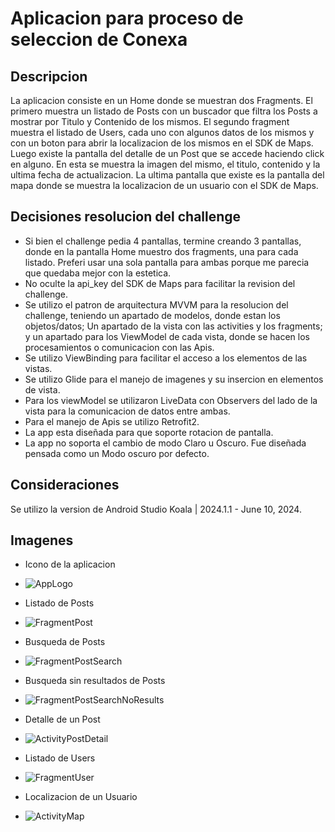 # Aplicacion para proceso de seleccion de Conexa
## Descripcion
La aplicacion consiste en un Home donde se muestran dos Fragments. El primero muestra un listado de Posts con un buscador que filtra los Posts a mostrar por Titulo y Contenido de los mismos.
El segundo fragment muestra el listado de Users, cada uno con algunos datos de los mismos y con un boton para abrir la localizacion de los mismos en el SDK de Maps.
Luego existe la pantalla del detalle de un Post que se accede haciendo click en alguno. En esta se muestra la imagen del mismo, el titulo, contenido y la ultima fecha de actualizacion.
La ultima pantalla que existe es la pantalla del mapa donde se muestra la localizacion de un usuario con el SDK de Maps.

## Decisiones resolucion del challenge
* Si bien el challenge pedia 4 pantallas, termine creando 3 pantallas, donde en la pantalla Home muestro dos fragments, una para cada listado. Preferi usar una sola pantalla para ambas porque me parecia que quedaba mejor con la estetica.
* No oculte la api_key del SDK de Maps para facilitar la revision del challenge.
* Se utilizo el patron de arquitectura MVVM para la resolucion del challenge, teniendo un apartado de modelos, donde estan los objetos/datos; Un apartado de la vista con las activities y los fragments; y un apartado para los ViewModel de cada vista, donde se hacen los procesamientos o comunicacion con las Apis.
* Se utilizo ViewBinding para facilitar el acceso a los elementos de las vistas.
* Se utilizo Glide para el manejo de imagenes y su insercion en elementos de vista.
* Para los viewModel se utilizaron LiveData con Observers del lado de la vista para la comunicacion de datos entre ambas.
* Para el manejo de Apis se utilizo Retrofit2.
* La app esta diseñada para que soporte rotacion de pantalla.
* La app no soporta el cambio de modo Claro u Oscuro. Fue diseñada pensada como un Modo oscuro por defecto.

## Consideraciones
Se utilizo la version de Android Studio Koala | 2024.1.1 - June 10, 2024.

## Imagenes
* Icono de la aplicacion
* ![AppLogo](https://github.com/franco33333/ChallengeConexa/assets/58864574/37fcf500-1ac1-4d67-b19b-76a4a0e0399f)
  
* Listado de Posts
* ![FragmentPost](https://github.com/franco33333/ChallengeConexa/assets/58864574/c8397423-ef91-45fc-bc18-0da97f7836ec)
  
* Busqueda de Posts
* ![FragmentPostSearch](https://github.com/franco33333/ChallengeConexa/assets/58864574/1c114a28-a80f-493d-bac2-67a85fcadf59)
  
* Busqueda sin resultados de Posts
* ![FragmentPostSearchNoResults](https://github.com/franco33333/ChallengeConexa/assets/58864574/3f312105-0999-47f1-a74f-864b36a96fd3)
  
* Detalle de un Post
* ![ActivityPostDetail](https://github.com/franco33333/ChallengeConexa/assets/58864574/429fb762-6501-411a-a4f4-88f898bd14ed)
  
* Listado de Users
* ![FragmentUser](https://github.com/franco33333/ChallengeConexa/assets/58864574/a7114210-ba08-4f90-bdf1-93b444a61daf)
  
* Localizacion de un Usuario
* ![ActivityMap](https://github.com/franco33333/ChallengeConexa/assets/58864574/87fe0cc7-d7b0-496f-8090-1b2687e08a36)
  

